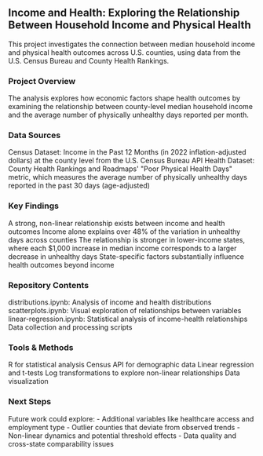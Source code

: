 ## Income and Health: Exploring the Relationship Between Household Income and Physical Health
This project investigates the connection between median household income and physical health outcomes across U.S. counties, using data from the U.S. Census Bureau and County Health Rankings.

### Project Overview
The analysis explores how economic factors shape health outcomes by examining the relationship between county-level median household income and the average number of physically unhealthy days reported per month.

### Data Sources

Census Dataset: Income in the Past 12 Months (in 2022 inflation-adjusted dollars) at the county level from the U.S. Census Bureau API
Health Dataset: County Health Rankings and Roadmaps' "Poor Physical Health Days" metric, which measures the average number of physically unhealthy days reported in the past 30 days (age-adjusted)

### Key Findings

A strong, non-linear relationship exists between income and health outcomes
Income alone explains over 48% of the variation in unhealthy days across counties
The relationship is stronger in lower-income states, where each $1,000 increase in median income corresponds to a larger decrease in unhealthy days
State-specific factors substantially influence health outcomes beyond income

### Repository Contents

distributions.ipynb: Analysis of income and health distributions
scatterplots.ipynb: Visual exploration of relationships between variables
linear-regression.ipynb: Statistical analysis of income-health relationships
Data collection and processing scripts

### Tools & Methods

R for statistical analysis
Census API for demographic data
Linear regression and t-tests
Log transformations to explore non-linear relationships
Data visualization

### Next Steps
Future work could explore:
    - Additional variables like healthcare access and employment type
    - Outlier counties that deviate from observed trends
    - Non-linear dynamics and potential threshold effects
    - Data quality and cross-state comparability issues

